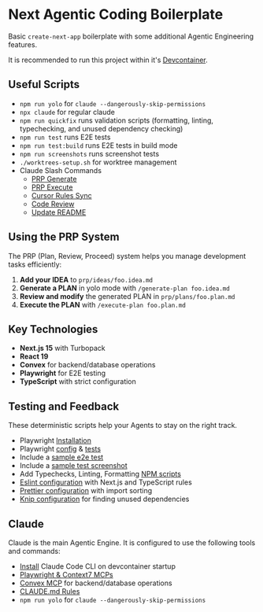 # Next Agentic Coding Boilerplate

Basic `create-next-app` boilerplate with some additional Agentic Engineering features.

It is recommended to run this project within it's [Devcontainer](./.devcontainer/devcontainer.json).

## Useful Scripts

- `npm run yolo` for `claude --dangerously-skip-permissions`
- `npx claude` for regular claude
- `npm run quickfix` runs validation scripts (formatting, linting, typechecking, and unused dependency checking)
- `npm run test` runs E2E tests
- `npm run test:build` runs E2E tests in build mode
- `npm run screenshots` runs screenshot tests
- `./worktrees-setup.sh` for worktree management
- Claude Slash Commands
  - [PRP Generate](./.claude/commands/prps/generate-prp.md)
  - [PRP Execute](./.claude/commands/prps/execute-prp.md)
  - [Cursor Rules Sync](./.claude/commands/cursor-rules-sync.md)
  - [Code Review](./.claude/commands/code-review.md)
  - [Update README](./.claude/commands/update-readme.md)

## Using the PRP System

The PRP (Plan, Review, Proceed) system helps you manage development tasks efficiently:

1. **Add your IDEA** to `prp/ideas/foo.idea.md`
2. **Generate a PLAN** in yolo mode with `/generate-plan foo.idea.md`
3. **Review and modify** the generated PLAN in `prp/plans/foo.plan.md`
4. **Execute the PLAN** with `/execute-plan foo.plan.md`

## Key Technologies

- **Next.js 15** with Turbopack
- **React 19**
- **Convex** for backend/database operations
- **Playwright** for E2E testing
- **TypeScript** with strict configuration

## Testing and Feedback

These deterministic scripts help your Agents to stay on the right track.

- Playwright [Installation](./.devcontainer/Dockerfile)
- Playwright [config](./playwright.config.ts) & [tests](./tests)
- Include a [sample e2e test](./tests/landing.spec.ts)
- Include a [sample test screenshot](./tests/screenshots.spec.ts)
- Add Typechecks, Linting, Formatting [NPM scripts](./package.json)
- [Eslint configuration](./eslint.config.ts) with Next.js and TypeScript rules
- [Prettier configuration](./.prettierrc) with import sorting
- [Knip configuration](./knip.config.ts) for finding unused dependencies

## Claude

Claude is the main Agentic Engine. It is configured to use the following tools and commands:

- [Install](./.devcontainer/devcontainer.json) Claude Code CLI on devcontainer startup
- [Playwright & Context7 MCPs](./.mcp.json)
- [Convex MCP](./.mcp.json) for backend/database operations
- [CLAUDE.md Rules](./.claude/CLAUDE.md)
- `npm run yolo` for `claude --dangerously-skip-permissions`
